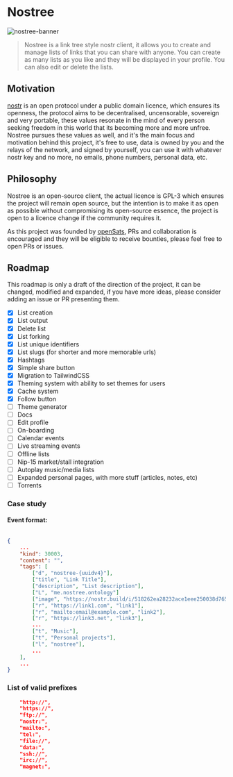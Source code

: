# Nostree

![nostree-banner](https://image.nostr.build/cf78fa7b9a80ee8845d967324da64736d12704590fcbe3c9f7142444ddce4cf9.jpg)

> Nostree is a link tree style nostr client, it allows you to create and manage lists of links that you can share with anyone. You can create as many lists as you like and they will be displayed in your profile. You can also edit or delete the lists.

## Motivation

[nostr](https://github.com/nostr-protocol/) is an open protocol under a public domain licence, which ensures its openness, the protocol aims to be decentralised, uncensorable, sovereign and very portable, these values resonate in the mind of every person seeking freedom in this world that its becoming more and more unfree. Nostree pursues these values as well, and it's the main focus and motivation behind this project, it's free to use, data is owned by you and the relays of the network, and signed by yourself, you can use it with whatever nostr key and no more, no emails, phone numbers, personal data, etc.

## Philosophy

Nostree is an open-source client, the actual licence is GPL-3 which ensures the project will remain open source, but the intention is to make it as open as possible without compromising its open-source essence, the project is open to a licence change if the community requires it.

As this project was founded by [openSats](https://opensats.org/), PRs and collaboration is encouraged and they will be eligible to receive bounties, please feel free to open PRs or issues.

## Roadmap

This roadmap is only a draft of the direction of the project, it can be changed, modified and expanded, if you have more ideas, please consider adding an issue or PR presenting them.

- [x] List creation
- [x] List output
- [x] Delete list
- [x] List forking
- [x] List unique identifiers
- [x] List slugs (for shorter and more memorable urls)
- [x] Hashtags
- [x] Simple share button
- [x] Migration to TailwindCSS
- [x] Theming system with ability to set themes for users
- [x] Cache system
- [x] Follow button
- [ ] Theme generator
- [ ] Docs
- [ ] Edit profile
- [ ] On-boarding
- [ ] Calendar events
- [ ] Live streaming events
- [ ] Offline lists
- [ ] Nip-15 market/stall integration
- [ ] Autoplay music/media lists
- [ ] Expanded personal pages, with more stuff (articles, notes, etc)
- [ ] Torrents

### Case study

#### Event format:

```json

{
    ...
    "kind": 30003,
    "content": "",
    "tags": [
        ["d", "nostree-{uuidv4}"],
        ["title", "Link Title"],
        ["description", "List description"],
        ["L", "me.nostree.ontology"]
        ["image", "https://nostr.build/i/518262ea28232ace1eee250038d7657d70a0a186bb05f73c7a715e948c499a3a.jpg"],
        ["r", "https://link1.com", "link1"],
        ["r", "mailto:email@example.com", "link2"],
        ["r", "https://link3.net", "link3"],
        ...
        ["t", "Music"],
        ["t", "Personal projects"],
        ["l", "nostree"],
        ...
    ],
    ...
}
```

### List of valid prefixes

```json
    "http://",
    "https://",
    "ftp://",
    "nostr:",
    "mailto:",
    "tel:",
    "file://",
    "data:",
    "ssh://",
    "irc://",
    "magnet:",
```
